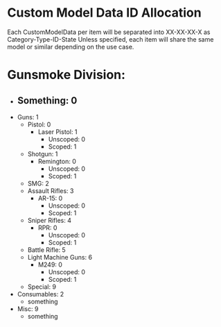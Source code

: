 # Custom Model Data ID Allocation

Each CustomModelData per item will be separated into XX-XX-XX-X as Category-Type-ID-State
Unless specified, each item will share the same model or similar depending on the use case.

# Gunsmoke Division:
- Something: 0
  - 
- Guns: 1
  - Pistol: 0
    - Laser Pistol: 1
      - Unscoped: 0
      - Scoped: 1
  - Shotgun: 1
    - Remington: 0
      - Unscoped: 0
      - Scoped: 1
  - SMG: 2
  - Assault Rifles: 3
    - AR-15: 0
      - Unscoped: 0
      - Scoped: 1
  - Sniper Rifles: 4
    - RPR: 0
      - Unscoped: 0
      - Scoped: 1
  - Battle Rifle: 5
  - Light Machine Guns: 6
    - M249: 0
      - Unscoped: 0
      - Scoped: 1
  - Special: 9
- Consumables: 2
  - something
- Misc: 9
  - something